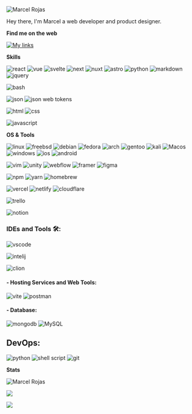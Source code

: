 ![Marcel Rojas](https://raw.githubusercontent.com/marcelrojas/marcelrojas/master/ryomen-sukuna.png)


Hey there, I'm Marcel a web developer and product designer.


<b>Find me on the web</b>

[![My links](https://img.shields.io/badge/behance?style=for-the-badge&logo=behance&logoColor=white)](https://bento.me/marcelrojas)


<b>Skills</b>

![react](https://img.shields.io/badge/react-grey?labelColor=20232A&logo=react&style=for-the-badge&logoColor=white)
![vue](https://img.shields.io/badge/vue.js-grey?labelColor=35495E&logo=vue.js&style=for-the-badge&logoColor=white)
![svelte](https://img.shields.io/badge/svelte-grey?labelColor=FF3E00&logo=svelte&style=for-the-badge&logoColor=white)
![next](https://img.shields.io/badge/next.js-grey?labelColor=000000&logo=next.js&style=for-the-badge&logoColor=white)
![nuxt](https://img.shields.io/badge/nuxt.js-grey?labelColor=00DC82&logo=nuxt.js&style=for-the-badge&logoColor=white)
![astro](https://img.shields.io/badge/astro-grey?labelColor=BC52EE&logo=astro&style=for-the-badge&logoColor=white)
![python](https://img.shields.io/badge/python-grey?labelColor=3776AB&logo=python&style=for-the-badge&logoColor=white)
![markdown](https://img.shields.io/badge/markdown-grey?labelColor=000000&logo=markdown&style=for-the-badge&logoColor=white)
![jquery](https://img.shields.io/badge/jquery-grey?labelColor=0769AD&logo=jquery&style=for-the-badge&logoColor=white)


![bash](https://img.shields.io/badge/bash-grey?labelColor=4EAA25&logo=GNU-Bash&style=for-the-badge&logoColor=white)


![json](https://img.shields.io/badge/json-grey?labelColor=323330&logo=json&style=for-the-badge&logoColor=white)
![json web tokens](https://img.shields.io/badge/json_web_tokens-grey?labelColor=323330&logo=json-web-tokens&style=for-the-badge&logoColor=white)


![html](https://img.shields.io/badge/html-grey?labelColor=E34F26&logo=HTML5&style=for-the-badge&logoColor=white)
![css](https://img.shields.io/badge/css-grey?labelColor=1572B6&logo=CSS3&style=for-the-badge&logoColor=white)

![javascript](https://img.shields.io/badge/javascript-F7DF1E.svg?style=for-the-badge&logo=javascript&logoColor=black)


<b>OS & Tools</b>

![linux](https://img.shields.io/badge/linux-FCC624?logo=linux&style=for-the-badge&logoColor=black)
![freebsd](https://img.shields.io/badge/freebsd-AB2B28?logo=freebsd&style=for-the-badge&logoColor=white)
![debian](https://img.shields.io/badge/debian-A81D33?logo=debian&style=for-the-badge&logoColor=white)
![fedora](https://img.shields.io/badge/fedora-294172?logo=fedora&style=for-the-badge&logoColor=white)
![arch](https://img.shields.io/badge/arch_linux-1793D1?logo=arch-linux&style=for-the-badge&logoColor=white)
![gentoo](https://img.shields.io/badge/gentoo-54487A?logo=gentoo&style=for-the-badge&logoColor=white)
![kali](https://img.shields.io/badge/kali_linux-557C94?logo=kali-linux&style=for-the-badge&logoColor=white)
![Macos](https://img.shields.io/badge/Mac_OS-999999?logo=macos&style=for-the-badge&logoColor=white)
![windows](https://img.shields.io/badge/windows-0078D4?logo=windows&style=for-the-badge&logoColor=white)
![ios](https://img.shields.io/badge/iOS-000000?logo=ios&style=for-the-badge&logoColor=white)
![android](https://img.shields.io/badge/android-3DDC84?logo=android&style=for-the-badge&logoColor=white)


![vim](https://img.shields.io/badge/vim-019733?logo=vim&style=for-the-badge&logoColor=white)
![unity](https://img.shields.io/badge/unity-000000?logo=unity&style=for-the-badge&logoColor=white)
![webflow](https://img.shields.io/badge/webflow-146EF5?logo=webflow&style=for-the-badge&logoColor=white)
![framer](https://img.shields.io/badge/framer-0055FF?logo=framer&style=for-the-badge&logoColor=white)
![figma](https://img.shields.io/badge/figma-F24E1E?logo=figma&style=for-the-badge&logoColor=white)


![npm](https://img.shields.io/badge/npm-CB3837?logo=npm&style=for-the-badge&logoColor=white)
![yarn](https://img.shields.io/badge/yarn-2C8EBB?logo=yarn&style=for-the-badge&logoColor=white)
![homebrew](https://img.shields.io/badge/homebrew-FBB040?logo=homebrew&style=for-the-badge&logoColor=black)


![vercel](https://img.shields.io/badge/vercel-000000?logo=vercel&style=for-the-badge&logoColor=white)
![netlify](https://img.shields.io/badge/netlify-00C7B7?logo=netlify&style=for-the-badge&logoColor=white)
![cloudflare](https://img.shields.io/badge/cloudflare-F38020?logo=cloudflare&style=for-the-badge&logoColor=white)

![trello](https://img.shields.io/badge/trello-0052CC?style=for-the-badge&logo=trello&logoColor=white)

![notion](https://img.shields.io/badge/notion-000000?style=for-the-badge&logo=notion&logoColor=white)

### IDEs and Tools 🛠:

![vscode](https://img.shields.io/badge/Visual_Studio_Code-0078D4?style=for-the-badge&logo=visual%20studio%20code&logoColor=white)

![intelij](https://img.shields.io/badge/intellij_idea-000000.svg?style=for-the-badge&logo=intellij-idea&logoColor=white)

![clion](https://img.shields.io/badge/clion-000000?style=for-the-badge&logo=clion&logoColor=white)

#### - Hosting Services and Web Tools:

![vite](https://img.shields.io/badge/vite-646CFF?style=for-the-badge&logo=vite&logoColor=white)
![postman](https://img.shields.io/badge/postman-FF6C37?style=for-the-badge&logo=postman&logoColor=white)

#### - Database:
![mongodb](https://img.shields.io/badge/mongodb-4EA94B?style=for-the-badge&logo=mongodb&logoColor=white)
![MySQL](https://img.shields.io/badge/MySQL-005C84?style=for-the-badge&logo=mysql&logoColor=white)


## DevOps:
![python](https://img.shields.io/badge/python-14354C?style=for-the-badge&logo=python&logoColor=white)
![shell script](https://img.shields.io/badge/shell_script-121011?style=for-the-badge&logo=gnu-bash&logoColor=white)
![git](https://img.shields.io/badge/Git-E44C30?style=for-the-badge&logo=git&logoColor=white)


<b>Stats</b>

<p>
<img align="center" src="https://readmestats.999857.xyz/api?username=marcelrojas&show_icons=true&locale=en&theme=tokyonight" alt="Marcel Rojas">
</p>

![](https://komarev.com/ghpvc/?username=marcelrojas&style=flat-square&label=Views)

![](https://badges.pufler.dev/visits/marcelrojas/marcelrojas?style=flat-square&logo=github&color=black)